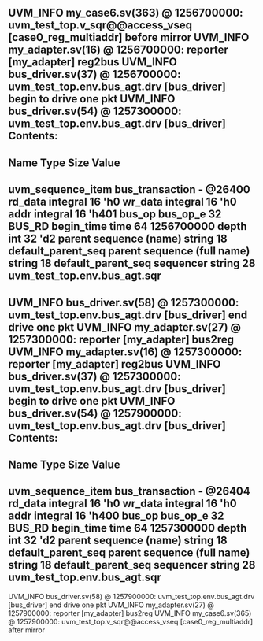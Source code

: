 UVM_INFO my_case6.sv(363) @ 1256700000: uvm_test_top.v_sqr@@access_vseq [case0_reg_multiaddr] before mirror
UVM_INFO my_adapter.sv(16) @ 1256700000: reporter [my_adapter] reg2bus
UVM_INFO bus_driver.sv(37) @ 1256700000: uvm_test_top.env.bus_agt.drv [bus_driver] begin to drive one pkt
UVM_INFO bus_driver.sv(54) @ 1257300000: uvm_test_top.env.bus_agt.drv [bus_driver] Contents:
----------------------------------------------------------------------------------
Name                           Type             Size  Value
----------------------------------------------------------------------------------
uvm_sequence_item              bus_transaction  -     @26400
  rd_data                      integral         16    'h0
  wr_data                      integral         16    'h0
  addr                         integral         16    'h401
  bus_op                       bus_op_e         32    BUS_RD
  begin_time                   time             64    1256700000
  depth                        int              32    'd2
  parent sequence (name)       string           18    default_parent_seq
  parent sequence (full name)  string           18    default_parent_seq
  sequencer                    string           28    uvm_test_top.env.bus_agt.sqr
----------------------------------------------------------------------------------

UVM_INFO bus_driver.sv(58) @ 1257300000: uvm_test_top.env.bus_agt.drv [bus_driver] end drive one pkt
UVM_INFO my_adapter.sv(27) @ 1257300000: reporter [my_adapter] bus2reg
UVM_INFO my_adapter.sv(16) @ 1257300000: reporter [my_adapter] reg2bus
UVM_INFO bus_driver.sv(37) @ 1257300000: uvm_test_top.env.bus_agt.drv [bus_driver] begin to drive one pkt
UVM_INFO bus_driver.sv(54) @ 1257900000: uvm_test_top.env.bus_agt.drv [bus_driver] Contents:
----------------------------------------------------------------------------------
Name                           Type             Size  Value
----------------------------------------------------------------------------------
uvm_sequence_item              bus_transaction  -     @26404
  rd_data                      integral         16    'h0
  wr_data                      integral         16    'h0
  addr                         integral         16    'h400
  bus_op                       bus_op_e         32    BUS_RD
  begin_time                   time             64    1257300000
  depth                        int              32    'd2
  parent sequence (name)       string           18    default_parent_seq
  parent sequence (full name)  string           18    default_parent_seq
  sequencer                    string           28    uvm_test_top.env.bus_agt.sqr
----------------------------------------------------------------------------------

UVM_INFO bus_driver.sv(58) @ 1257900000: uvm_test_top.env.bus_agt.drv [bus_driver] end drive one pkt
UVM_INFO my_adapter.sv(27) @ 1257900000: reporter [my_adapter] bus2reg
UVM_INFO my_case6.sv(365) @ 1257900000: uvm_test_top.v_sqr@@access_vseq [case0_reg_multiaddr] after mirror

